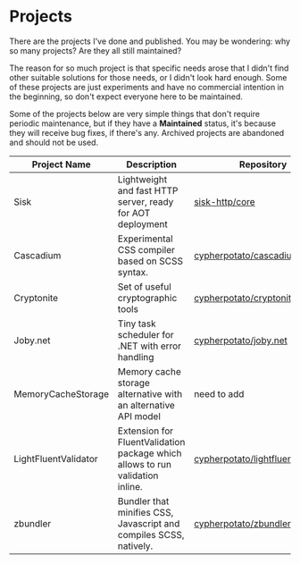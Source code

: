 # Projects

There are the projects I've done and published. You may be wondering: why so many projects? Are they all still maintained?

The reason for so much project is that specific needs arose that I didn't find other suitable solutions for those needs, or I didn't look hard enough. Some of these projects are just experiments and have no commercial intention in the beginning, so don't expect everyone here to be maintained.

Some of the projects below are very simple things that don't require periodic maintenance, but if they have a **Maintained** status, it's because they will receive bug fixes, if there's any. Archived projects are abandoned and should not be used.

| Project Name | Description | Repository | Status | Links |
| ------------ | ----------- | ---------- | ------ | ---- |
| Sisk | Lightweight and fast HTTP server, ready for AOT deployment | [sisk-http/core](https://github.com/sisk-http/core) | Maintained | [Official website](https://sisk.project-principium.dev/) - [Nuget](https://www.nuget.org/packages/Sisk.HttpServer/) |
| Cascadium | Experimental CSS compiler based on SCSS syntax. | [cypherpotato/cascadium](https://github.com/CypherPotato/cascadium) | Maintained | [Official website](https://cascadium.project-principium.dev/) - [Nuget](https://www.nuget.org/packages/Cascadium.Compiler/)
| Cryptonite | Set of useful cryptographic tools | [cypherpotato/cryptonite](https://github.com/CypherPotato/cryptonite) | Maintained | [Nuget](https://www.nuget.org/packages/Cryptonite/)
| Joby.net | Tiny task scheduler for .NET with error handling | [cypherpotato/joby.net](https://github.com/CypherPotato/joby.net) | Maintained | [Nuget](https://github.com/CypherPotato/joby.net)
| MemoryCacheStorage | Memory cache storage alternative with an alternative API model | need to add | Maintained | [Nuget](https://www.nuget.org/packages/CypherPotato.MemoryCacheStorage/)
| LightFluentValidator | Extension for FluentValidation package which allows to run validation inline. | [cypherpotato/lightfluentvalidator](https://github.com/CypherPotato/LightFluentValidator) | Maintained |
| zbundler | Bundler that minifies CSS, Javascript and compiles SCSS, natively. | [cypherpotato/zbundler](https://github.com/CypherPotato/zbundler) | Archived |
